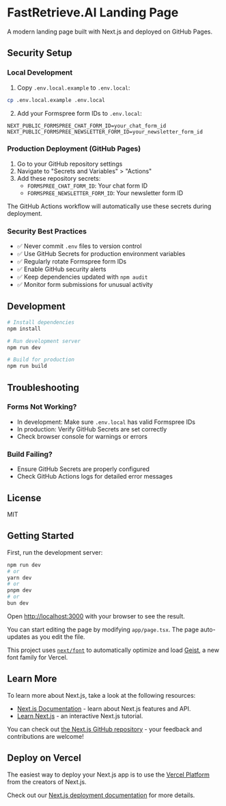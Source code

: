 # FastRetrieve.AI Landing Page

A modern landing page built with Next.js and deployed on GitHub Pages.

## Security Setup

### Local Development

1. Copy `.env.local.example` to `.env.local`:
```bash
cp .env.local.example .env.local
```

2. Add your Formspree form IDs to `.env.local`:
```
NEXT_PUBLIC_FORMSPREE_CHAT_FORM_ID=your_chat_form_id
NEXT_PUBLIC_FORMSPREE_NEWSLETTER_FORM_ID=your_newsletter_form_id
```

### Production Deployment (GitHub Pages)

1. Go to your GitHub repository settings
2. Navigate to "Secrets and Variables" > "Actions"
3. Add these repository secrets:
   - `FORMSPREE_CHAT_FORM_ID`: Your chat form ID
   - `FORMSPREE_NEWSLETTER_FORM_ID`: Your newsletter form ID

The GitHub Actions workflow will automatically use these secrets during deployment.

### Security Best Practices

- ✅ Never commit `.env` files to version control
- ✅ Use GitHub Secrets for production environment variables
- ✅ Regularly rotate Formspree form IDs
- ✅ Enable GitHub security alerts
- ✅ Keep dependencies updated with `npm audit`
- ✅ Monitor form submissions for unusual activity

## Development

```bash
# Install dependencies
npm install

# Run development server
npm run dev

# Build for production
npm run build
```

## Troubleshooting

### Forms Not Working?
- In development: Make sure `.env.local` has valid Formspree IDs
- In production: Verify GitHub Secrets are set correctly
- Check browser console for warnings or errors

### Build Failing?
- Ensure GitHub Secrets are properly configured
- Check GitHub Actions logs for detailed error messages

## License

MIT

## Getting Started

First, run the development server:

```bash
npm run dev
# or
yarn dev
# or
pnpm dev
# or
bun dev
```

Open [http://localhost:3000](http://localhost:3000) with your browser to see the result.

You can start editing the page by modifying `app/page.tsx`. The page auto-updates as you edit the file.

This project uses [`next/font`](https://nextjs.org/docs/app/building-your-application/optimizing/fonts) to automatically optimize and load [Geist](https://vercel.com/font), a new font family for Vercel.

## Learn More

To learn more about Next.js, take a look at the following resources:

- [Next.js Documentation](https://nextjs.org/docs) - learn about Next.js features and API.
- [Learn Next.js](https://nextjs.org/learn) - an interactive Next.js tutorial.

You can check out [the Next.js GitHub repository](https://github.com/vercel/next.js) - your feedback and contributions are welcome!

## Deploy on Vercel

The easiest way to deploy your Next.js app is to use the [Vercel Platform](https://vercel.com/new?utm_medium=default-template&filter=next.js&utm_source=create-next-app&utm_campaign=create-next-app-readme) from the creators of Next.js.

Check out our [Next.js deployment documentation](https://nextjs.org/docs/app/building-your-application/deploying) for more details.
